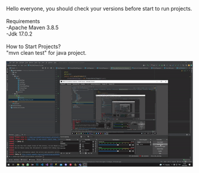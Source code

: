 Hello everyone, you should check your versions before start to run projects.\
 \
Requirements\
-Apache Maven 3.8.5\
-Jdk 17.0.2\
 \
How to Start Projects?\
"mvn clean test" for java project.
  
![Alt Text](https://github.com/furkankaanulucay/Selenium-Projects/blob/main/java-selenium.gif)
 
